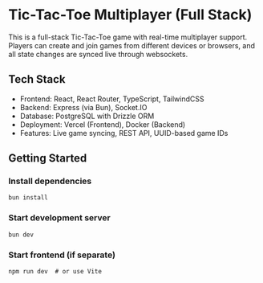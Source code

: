 # Tic-Tac-Toe Multiplayer (Full Stack)

This is a full-stack Tic-Tac-Toe game with real-time multiplayer support. Players can create and join games from different devices or browsers, and all state changes are synced live through websockets.

## Tech Stack

- Frontend: React, React Router, TypeScript, TailwindCSS
- Backend: Express (via Bun), Socket.IO
- Database: PostgreSQL with Drizzle ORM
- Deployment: Vercel (Frontend), Docker (Backend)
- Features: Live game syncing, REST API, UUID-based game IDs

## Getting Started

### Install dependencies
```
bun install
```

### Start development server
```
bun dev
```

### Start frontend (if separate)
```
npm run dev  # or use Vite
```
